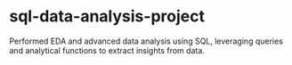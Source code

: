 # sql-data-analysis-project
Performed EDA and advanced data analysis using SQL, leveraging queries and analytical functions to extract insights from data.
